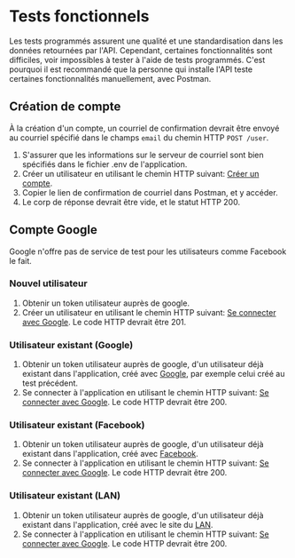 # Tests fonctionnels

Les tests programmés assurent une qualité et une standardisation dans les données retournées par l'API.
Cependant, certaines fonctionnalités sont difficiles, voir impossibles à tester à l'aide de tests programmés. 
C'est pourquoi il est recommandé que la personne qui installe l'API teste certaines fonctionnalités manuellement, avec Postman.

## Création de compte

À la création d'un compte, un courriel de confirmation devrait être envoyé au courriel spécifié dans le champs `email` du chemin HTTP `POST /user`.

1. S'assurer que les informations sur le serveur de courriel sont bien spécifiés dans le fichier .env de l'application.
2. Créer un utilisateur en utilisant le chemin HTTP suivant: [Créer un compte](/#creer-un-compte).
3. Copier le lien de confirmation de courriel dans Postman, et y accéder.
4. Le corp de réponse devrait être vide, et le statut HTTP 200.

## Compte Google

Google n'offre pas de service de test pour les utilisateurs comme Facebook le fait.

### Nouvel utilisateur
1. Obtenir un token utilisateur auprès de google.
2. Créer un utilisateur en utilisant le chemin HTTP suivant: [Se connecter avec Google](/#se-connecter-avec-google). Le code HTTP devrait être 201.

### Utilisateur existant (Google)
1. Obtenir un token utilisateur auprès de google, d'un utilisateur déjà existant dans l'application, créé avec [Google](/#se-connecter-avec-google), par exemple celui créé au test précédent.
2. Se connecter à l'application en utilisant le chemin HTTP suivant: [Se connecter avec Google](/#se-connecter-avec-google). Le code HTTP devrait être 200.

### Utilisateur existant (Facebook)
1. Obtenir un token utilisateur auprès de google, d'un utilisateur déjà existant dans l'application, créé avec [Facebook](/#se-connecter-avec-facebook).
2. Se connecter à l'application en utilisant le chemin HTTP suivant: [Se connecter avec Google](/#se-connecter-avec-google). Le code HTTP devrait être 200.

### Utilisateur existant (LAN)
1. Obtenir un token utilisateur auprès de google, d'un utilisateur déjà existant dans l'application, créé avec le site du [LAN](/#creer-un-compte).
2. Se connecter à l'application en utilisant le chemin HTTP suivant: [Se connecter avec Google](/#se-connecter-avec-google). Le code HTTP devrait être 200.

